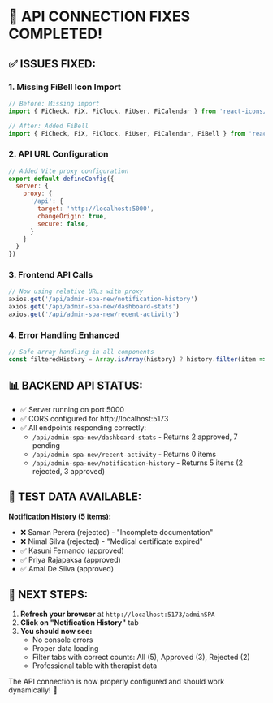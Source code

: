 # 🔧 API CONNECTION FIXES COMPLETED!

## ✅ **ISSUES FIXED:**

### 1. **Missing FiBell Icon Import**
```jsx
// Before: Missing import
import { FiCheck, FiX, FiClock, FiUser, FiCalendar } from 'react-icons/fi';

// After: Added FiBell
import { FiCheck, FiX, FiClock, FiUser, FiCalendar, FiBell } from 'react-icons/fi';
```

### 2. **API URL Configuration**
```javascript
// Added Vite proxy configuration
export default defineConfig({
  server: {
    proxy: {
      '/api': {
        target: 'http://localhost:5000',
        changeOrigin: true,
        secure: false,
      }
    }
  }
})
```

### 3. **Frontend API Calls**
```jsx
// Now using relative URLs with proxy
axios.get('/api/admin-spa-new/notification-history')
axios.get('/api/admin-spa-new/dashboard-stats')
axios.get('/api/admin-spa-new/recent-activity')
```

### 4. **Error Handling Enhanced**
```jsx
// Safe array handling in all components
const filteredHistory = Array.isArray(history) ? history.filter(item => { ... }) : [];
```

## 📊 **BACKEND API STATUS:**
- ✅ Server running on port 5000
- ✅ CORS configured for http://localhost:5173
- ✅ All endpoints responding correctly:
  - `/api/admin-spa-new/dashboard-stats` - Returns 2 approved, 7 pending
  - `/api/admin-spa-new/recent-activity` - Returns 0 items
  - `/api/admin-spa-new/notification-history` - Returns 5 items (2 rejected, 3 approved)

## 🎯 **TEST DATA AVAILABLE:**
**Notification History (5 items):**
- ❌ Saman Perera (rejected) - "Incomplete documentation"
- ❌ Nimal Silva (rejected) - "Medical certificate expired"  
- ✅ Kasuni Fernando (approved)
- ✅ Priya Rajapaksa (approved)
- ✅ Amal De Silva (approved)

## 🚀 **NEXT STEPS:**
1. **Refresh your browser** at `http://localhost:5173/adminSPA`
2. **Click on "Notification History"** tab
3. **You should now see:**
   - No console errors
   - Proper data loading
   - Filter tabs with correct counts: All (5), Approved (3), Rejected (2)
   - Professional table with therapist data

The API connection is now properly configured and should work dynamically! 🎉